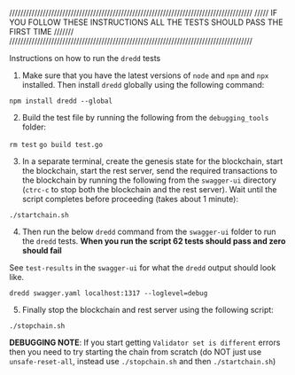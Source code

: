 ///////////////////////////////////////////////////////////////////////////////////////
///// IF YOU FOLLOW THESE INSTRUCTIONS ALL THE TESTS SHOULD PASS THE FIRST TIME ///////
///////////////////////////////////////////////////////////////////////////////////////

Instructions on how to run the `dredd` tests

1) Make sure that you have the latest versions of `node` and `npm` and `npx` installed. Then install `dredd` globally using the following command:

`npm install dredd --global`

2) Build the test file by running the following from the `debugging_tools` folder:

`rm test`
`go build test.go`

3) In a separate terminal, create the genesis state for the blockchain, start the blockchain, start the rest 
server, send the required transactions to the blockchain by running the following from the `swagger-ui` 
directory (`ctrc-c` to stop both the blockchain and the rest server). Wait until the script completes before 
proceeding (takes about 1 minute):

`./startchain.sh`

4) Then run the below `dredd` command from the `swagger-ui` folder to run the `dredd` tests.
**When you run the script 62 tests should pass and zero should fail** 

See `test-results` in the `swagger-ui` for what the `dredd` output should look like.

`dredd swagger.yaml localhost:1317 --loglevel=debug`

5) Finally stop the blockchain and rest server using the following script:

`./stopchain.sh`

**DEBUGGING NOTE**: If you start getting `Validator set is different` errors then you need to try starting the chain from scratch (do NOT just use `unsafe-reset-all`, instead use `./stopchain.sh` and then `./startchain.sh`)


